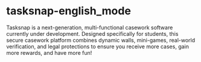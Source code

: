 # tasksnap-english_mode
Tasksnap is a next-generation, multi-functional casework software currently under development. Designed specifically for students, this secure casework platform combines dynamic walls, mini-games, real-world verification, and legal protections to ensure you receive more cases, gain more rewards, and have more fun!
